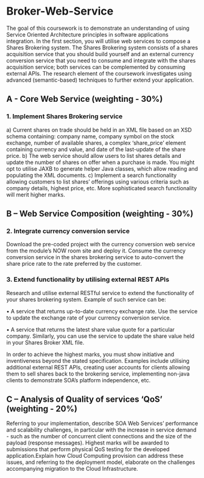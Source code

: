 # Broker-Web-Service

The goal of this coursework is to demonstrate an understanding of using Service Oriented Architecture principles in software applications integration. In the first section, you will utilise web services to compose a Shares Brokering system. The Shares Brokering system consists of a shares acquisition service that you should build yourself and an external currency conversion service that you need to consume and integrate with the shares acquisition service; both services can be complemented by consuming external APIs. The research element of the coursework investigates using advanced (semantic-based) techniques to further extend your application.

## A - Core Web Service (weighting - 30%)
### 1. Implement Shares Brokering service
a) Current shares on trade should be held in an XML file based on an XSD schema containing: company name, company symbol on the stock exchange, number of available shares, a complex ‘share_price’ element containing currency and value, and date of the last-update of the share price.
b) The web service should allow users to list shares details and update the number of shares on offer when a purchase is made. You might opt to utilise JAXB to generate helper Java classes, which allow reading and populating the XML documents.
c) Implement a search functionality allowing customers to list shares’ offerings using various criteria such as company details, highest price, etc. More sophisticated search functionality will merit higher marks. 

## B – Web Service Composition (weighting - 30%)
### 2. Integrate currency conversion service
Download the pre-coded project with the currency conversion web service from the module’s NOW room site and deploy it. Consume the currency conversion service in the shares brokering service to auto-convert the share price rate to the rate preferred by the customer. 

### 3. Extend functionality by utilising external REST APIs 
Research and utilise external RESTful service to extend the functionality of your shares
brokering system. Example of such service can be:

• A service that returns up-to-date currency exchange rate. Use the service to update
the exchange rate of your currency conversion service.

• A service that returns the latest share value quote for a particular company. Similarly, you can use the service to update the share value held in your Shares Broker XML file.

In order to achieve the highest marks, you must show initiative and inventiveness beyond the stated specification. Examples include utilising additional external REST APIs, creating user accounts for clients allowing them to sell shares back to the brokering service, implementing non-java clients to demonstrate SOA’s platform independence, etc.

## C – Analysis of Quality of services ‘QoS’ (weighting - 20%)
Referring to your implementation, describe SOA Web Services’ performance and scalability challenges, in particular with the increase in service demand - such as the number of concurrent client connections and the size of the payload (response messages). Highest marks will be awarded to submissions that perform physical QoS testing for the developed application.Explain how Cloud Computing provision can address these issues, and referring to the deployment model, elaborate on the challenges accompanying migration to the Cloud Infrastructure.
